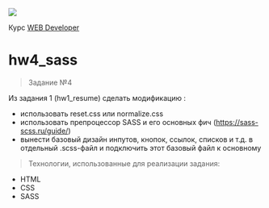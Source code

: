<a href="http://levelp.ru/"><img src="https://cdn.saas-support.com/uploaded/chat_widgets/2715/logo.png?1538915539615" class="ws-chat-logo-img"></a>

Курс <a href="http://levelp.ru/courses/veb-tekhnologii/web-developer/">WEB Developer</a>


# hw4_sass

> Задание №4


Из задания 1 (hw1_resume) сделать модификацию :
- использовать reset.css или normalize.css
- использовать препроцессор SASS и его основных фич (https://sass-scss.ru/guide/)
- вынести базовый дизайн инпутов, кнопок, ссылок, списков и т.д. в отдельный .scss-файл и подключить этот базовый файл к основному

> Технологии, использованные для реализации задания:

- HTML
- CSS
- SASS
